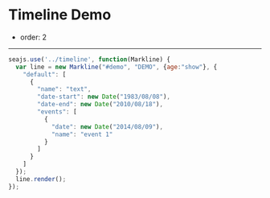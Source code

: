# Timeline Demo

- order: 2

---

<link rel="stylesheet" href="../timeline.css" type="text/css" media="screen" charset="utf-8">

<div id="demo"></div>

````javascript
seajs.use('../timeline', function(Markline) {
  var line = new Markline("#demo", "DEMO", {age:"show"}, {
    "default": [
      {
        "name": "text",
        "date-start": new Date("1983/08/08"),
        "date-end": new Date("2010/08/18"),
        "events": [
          {
            "date": new Date("2014/08/09"),
            "name": "event 1"
          }
        ]
      }
    ]
  });
  line.render();
});
````
